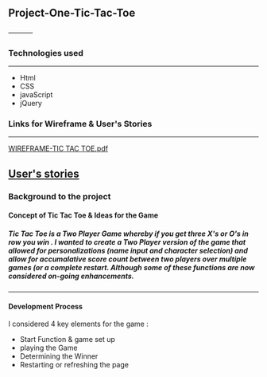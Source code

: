 ## Project-One-Tic-Tac-Toe
–––––––
### Technologies used 
-----
* Html
* CSS
* javaScript
* jQuery 

### Links for Wireframe & User's Stories 
-----

[WIREFRAME-TIC TAC TOE.pdf](https://git.generalassemb.ly/hvb/Project-One-Tic-Tac-Toe/files/4088/WIREFRAME-TIC.TAC.TOE.pdf)


[User's stories](https://trello.com/b/hySlpAfs/project-1)
-----

### Background  to the project 

#### Concept of Tic Tac Toe & Ideas for the Game 

##### Tic Tac Toe is a Two Player Game whereby if you get three X's or O's in  row you win . I wanted to create a Two Player version of the game that allowed for personalizations (name input and character selection) and allow for accumalative score count between two players over multiple games (or a complete restart.  Although some of these functions are now considered on-going enhancements. 
----
#### Development Process 

I considered  4 key elements for the game :

* Start Function & game set up 
* playing the Game
* Determining the Winner 
* Restarting or refreshing the page 







 
